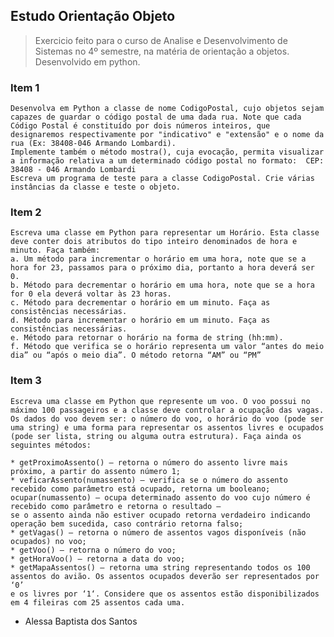 ## Estudo Orientação Objeto
> Exercicio feito para o curso de Analise e Desenvolvimento de Sistemas no 4º semestre, na matéria de orientação a objetos. Desenvolvido em python.
### Item 1
    Desenvolva em Python a classe de nome CodigoPostal, cujo objetos sejam capazes de guardar o código postal de uma dada rua. Note que cada Código Postal é constituído por dois números inteiros, que designaremos respectivamente por "indicativo" e "extensão" e o nome da rua (Ex: 38408-046 Armando Lombardi).
    Implemente também o método mostra(), cuja evocação, permita visualizar a informação relativa a um determinado código postal no formato:  CEP: 38408 - 046 Armando Lombardi
    Escreva um programa de teste para a classe CodigoPostal. Crie várias instâncias da classe e teste o objeto.
### Item 2 
    Escreva uma classe em Python para representar um Horário. Esta classe deve conter dois atributos do tipo inteiro denominados de hora e minuto. Faça também:
    a. Um método para incrementar o horário em uma hora, note que se a hora for 23, passamos para o próximo dia, portanto a hora deverá ser 0.
    b. Método para decrementar o horário em uma hora, note que se a hora for 0 ela deverá voltar às 23 horas.
    c. Método para decrementar o horário em um minuto. Faça as consistências necessárias.
    d. Método para incrementar o horário em um minuto. Faça as consistências necessárias.
    e. Método para retornar o horário na forma de string (hh:mm).
    f. Método que verifica se o horário representa um valor “antes do meio dia” ou “após o meio dia”. O método retorna “AM” ou “PM”
### Item 3 
    Escreva uma classe em Python que represente um voo. O voo possui no máximo 100 passageiros e a classe deve controlar a ocupação das vagas. Os dados do voo devem ser: o número do voo, o horário do voo (pode ser uma string) e uma forma para representar os assentos livres e ocupados (pode ser lista, string ou alguma outra estrutura). Faça ainda os seguintes métodos:

    * getProximoAssento() – retorna o número do assento livre mais próximo, a partir do assento número 1;
    * veficarAssento(numassento) – verifica se o número do assento recebido como parâmetro está ocupado, retorna um booleano;
    ocupar(numassento) – ocupa determinado assento do voo cujo número é recebido como parâmetro e retorna o resultado – 
    se o assento ainda não estiver ocupado retorna verdadeiro indicando operação bem sucedida, caso contrário retorna falso;
    * getVagas() – retorna o número de assentos vagos disponíveis (não ocupados) no voo;
    * getVoo() – retorna o número do voo;
    * getHoraVoo() – retorna a data do voo;
    * getMapaAssentos() – retorna uma string representando todos os 100 assentos do avião. Os assentos ocupados deverão ser representados por ‘0’ 
    e os livres por ‘1‘. Considere que os assentos estão disponibilizados em 4 fileiras com 25 assentos cada uma. 

* Alessa Baptista dos Santos

